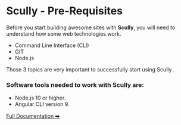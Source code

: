 # Scully - Pre-Requisites


Before you start building awesome sites with **Scully**, you will need to understand how some web technologies work.

- Command Line Interface (CLI)
- GIT
- Node.js

Those 3 topics are very important to successfully start using Scully .

### Software tools needed to work with Scully are: 
 
- Node.js 10 or higher. 
- Angular CLI version 9.




[Full Documentation ➡️](scully.md)
